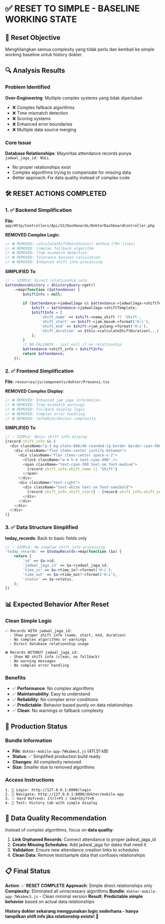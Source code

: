 # ✅ RESET TO SIMPLE - BASELINE WORKING STATE

## 🎯 **Reset Objective**
Menghilangkan semua complexity yang tidak perlu dan kembali ke simple working baseline untuk history dokter.

## 🔍 **Analysis Results**

### **Problem Identified**
**Over-Engineering**: Multiple complex systems yang tidak diperlukan
- ❌ Complex fallback algorithms  
- ❌ Time mismatch detection
- ❌ Scoring systems
- ❌ Enhanced error boundaries
- ❌ Multiple data source merging

### **Core Issue**
**Database Relationships**: Mayoritas attendance records punya `jadwal_jaga_id: NULL`
- No proper relationships exist
- Complex algorithms trying to compensate for missing data
- Better approach: Fix data quality instead of complex code

## 🛠️ **RESET ACTIONS COMPLETED**

### **1. ✅ Backend Simplification**
**File**: `app/Http/Controllers/Api/V2/Dashboards/DokterDashboardController.php`

**REMOVED Complex Logic**:
```php
// ❌ REMOVED: calculateShiftMatchScore() method (70+ lines)
// ❌ REMOVED: Complex fallback algorithm
// ❌ REMOVED: Time mismatch detection  
// ❌ REMOVED: Tolerance bonuses calculation
// ❌ REMOVED: Enhanced shift_info processing
```

**SIMPLIFIED To**:
```php
// ✅ SIMPLE: Direct relationship only
$attendanceHistory = $historyQuery->get()
    ->map(function ($attendance) {
        $shiftInfo = null;
        
        if ($attendance->jadwalJaga && $attendance->jadwalJaga->shiftTemplate) {
            $shift = $attendance->jadwalJaga->shiftTemplate;
            $shiftInfo = [
                'shift_name' => $shift->nama_shift ?? 'Shift',
                'shift_start' => $shift->jam_masuk->format('H:i'),
                'shift_end' => $shift->jam_pulang->format('H:i'),
                'shift_duration' => $this->calculateShiftDuration(...)
            ];
        }
        // NO FALLBACK - just null if no relationship
        $attendance->shift_info = $shiftInfo;
        return $attendance;
    });
```

### **2. ✅ Frontend Simplification**
**File**: `resources/js/components/dokter/Presensi.tsx`

**REMOVED Complex Display**:
```typescript
// ❌ REMOVED: Enhanced jam jaga information
// ❌ REMOVED: Time mismatch warnings
// ❌ REMOVED: Fallback display logic
// ❌ REMOVED: Complex error handling
// ❌ REMOVED: SafeObjectAccess complexity
```

**SIMPLIFIED To**:
```typescript
// ✅ SIMPLE: Basic shift info display
{record.shift_info && (
  <div className="p-3 bg-slate-800/40 rounded-lg border border-cyan-500/20">
    <div className="flex items-center justify-between">
      <div className="flex items-center space-x-2">
        <Clock className="w-4 h-4 text-cyan-400" />
        <span className="text-cyan-300 text-sm font-medium">
          {record.shift_info.shift_name || 'Shift'}
        </span>
      </div>
      <div className="text-right">
        <div className="text-white text-sm font-semibold">
          {record.shift_info.shift_start} - {record.shift_info.shift_end}
        </div>
      </div>
    </div>
  </div>
)}
```

### **3. ✅ Data Structure Simplified**
**today_records**: Back to basic fields only
```php
// ✅ SIMPLE: No complex shift_info processing
'today_records' => $todayRecords->map(function ($a) {
    return [
        'id' => $a->id,
        'jadwal_jaga_id' => $a->jadwal_jaga_id,
        'time_in' => $a->time_in?->format('H:i'),
        'time_out' => $a->time_out?->format('H:i'),
        'status' => $a->status,
    ];
})
```

## 📊 **Expected Behavior After Reset**

### **Clean Simple Logic**
```
✅ Records WITH jadwal_jaga_id:
  - Show proper shift info (name, start, end, duration)
  - No complex algorithms or warnings
  - Direct database relationship usage

❌ Records WITHOUT jadwal_jaga_id:  
  - Show NO shift info (clean, no fallback)
  - No warning messages
  - No complex error handling
```

### **Benefits**
- ✅ **Performance**: No complex algorithms
- ✅ **Maintainability**: Easy to understand
- ✅ **Reliability**: No complex error conditions
- ✅ **Predictable**: Behavior based purely on data relationships
- ✅ **Clean**: No warnings or fallback complexity

## 🚀 **Production Status**

### **Bundle Information**
- **File**: `dokter-mobile-app-7WkabmcS.js` (411.51 kB)
- **Status**: ✅ Simplified production build ready
- **Changes**: All complexity removed
- **Size**: Smaller due to removed algorithms

### **Access Instructions**
```
1. 🔐 Login: http://127.0.0.1:8000/login
2. 📱 Navigate: http://127.0.0.1:8000/dokter/mobile-app
3. 💥 Hard Refresh: Ctrl+F5 / Cmd+Shift+R  
4. 📅 Test: History tab with simple display
```

## 🎯 **Data Quality Recommendation**

Instead of complex algorithms, focus on **data quality**:

1. **Link Orphaned Records**: Connect attendance to proper jadwal_jaga_id
2. **Create Missing Schedules**: Add jadwal_jaga for dates that need it  
3. **Validation**: Ensure new attendance creation links to schedules
4. **Clean Data**: Remove test/sample data that confuses relationships

## 📋 **Final Status**

**Action**: ✅ **RESET COMPLETE**
**Approach**: Simple direct relationships only
**Complexity**: Eliminated all unnecessary algorithms
**Bundle**: `dokter-mobile-app-7WkabmcS.js` - Clean minimal version
**Result**: **Predictable simple behavior** based on actual data relationships

**History dokter sekarang menggunakan logic sederhana - hanya tampilkan shift info jika relationship exists!** 🎉
